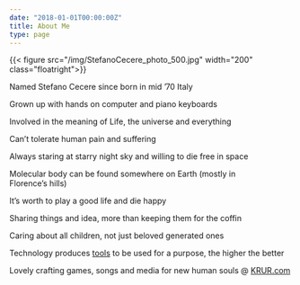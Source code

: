 ```yaml
---
date: "2018-01-01T00:00:00Z"
title: About Me
type: page
---
```


{{< figure src="/img/StefanoCecere_photo_500.jpg" width="200" class="floatright">}}

Named Stefano Cecere since born in mid &#8217;70 Italy

Grown up with hands on computer and piano keyboards

Involved in the meaning of Life, the universe and everything

Can&#8217;t tolerate human pain and suffering

Always staring at starry night sky and willing to die free in space

Molecular body can be found somewhere on Earth (mostly in Florence&#8217;s hills)

It&#8217;s worth to play a good life and die happy

Sharing things and idea, more than keeping them for the coffin

Caring about all children, not just beloved generated ones

Technology produces [tools](http://stefanocecere.com/tech/ "Tech") to be used for a purpose, the higher the better

Lovely crafting games, songs and media for new human souls @ [KRUR.com](http://krur.com)

